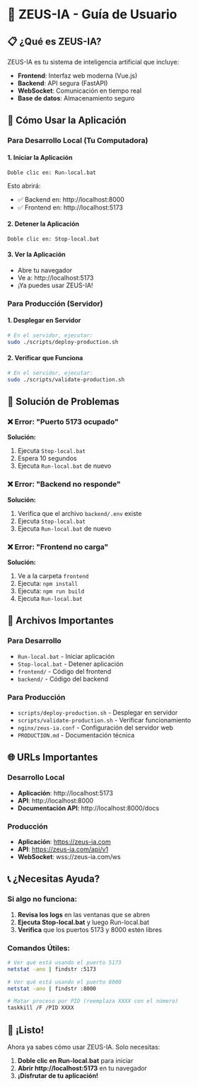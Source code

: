 # 🚀 ZEUS-IA - Guía de Usuario

## 📋 ¿Qué es ZEUS-IA?

ZEUS-IA es tu sistema de inteligencia artificial que incluye:
- **Frontend**: Interfaz web moderna (Vue.js)
- **Backend**: API segura (FastAPI)
- **WebSocket**: Comunicación en tiempo real
- **Base de datos**: Almacenamiento seguro

## 🎯 Cómo Usar la Aplicación

### Para Desarrollo Local (Tu Computadora)

#### 1. **Iniciar la Aplicación**
```
Doble clic en: Run-local.bat
```
Esto abrirá:
- ✅ Backend en: http://localhost:8000
- ✅ Frontend en: http://localhost:5173

#### 2. **Detener la Aplicación**
```
Doble clic en: Stop-local.bat
```

#### 3. **Ver la Aplicación**
- Abre tu navegador
- Ve a: http://localhost:5173
- ¡Ya puedes usar ZEUS-IA!

### Para Producción (Servidor)

#### 1. **Desplegar en Servidor**
```bash
# En el servidor, ejecutar:
sudo ./scripts/deploy-production.sh
```

#### 2. **Verificar que Funciona**
```bash
# En el servidor, ejecutar:
sudo ./scripts/validate-production.sh
```

## 🔧 Solución de Problemas

### ❌ Error: "Puerto 5173 ocupado"
**Solución:**
1. Ejecuta `Stop-local.bat`
2. Espera 10 segundos
3. Ejecuta `Run-local.bat` de nuevo

### ❌ Error: "Backend no responde"
**Solución:**
1. Verifica que el archivo `backend/.env` existe
2. Ejecuta `Stop-local.bat`
3. Ejecuta `Run-local.bat` de nuevo

### ❌ Error: "Frontend no carga"
**Solución:**
1. Ve a la carpeta `frontend`
2. Ejecuta: `npm install`
3. Ejecuta: `npm run build`
4. Ejecuta `Run-local.bat`

## 📁 Archivos Importantes

### Para Desarrollo
- `Run-local.bat` - Iniciar aplicación
- `Stop-local.bat` - Detener aplicación
- `frontend/` - Código del frontend
- `backend/` - Código del backend

### Para Producción
- `scripts/deploy-production.sh` - Desplegar en servidor
- `scripts/validate-production.sh` - Verificar funcionamiento
- `nginx/zeus-ia.conf` - Configuración del servidor web
- `PRODUCTION.md` - Documentación técnica

## 🌐 URLs Importantes

### Desarrollo Local
- **Aplicación**: http://localhost:5173
- **API**: http://localhost:8000
- **Documentación API**: http://localhost:8000/docs

### Producción
- **Aplicación**: https://zeus-ia.com
- **API**: https://zeus-ia.com/api/v1
- **WebSocket**: wss://zeus-ia.com/ws

## 📞 ¿Necesitas Ayuda?

### Si algo no funciona:
1. **Revisa los logs** en las ventanas que se abren
2. **Ejecuta Stop-local.bat** y luego Run-local.bat
3. **Verifica** que los puertos 5173 y 8000 estén libres

### Comandos Útiles:
```bash
# Ver qué está usando el puerto 5173
netstat -ano | findstr :5173

# Ver qué está usando el puerto 8000
netstat -ano | findstr :8000

# Matar proceso por PID (reemplaza XXXX con el número)
taskkill /F /PID XXXX
```

## 🎉 ¡Listo!

Ahora ya sabes cómo usar ZEUS-IA. Solo necesitas:
1. **Doble clic en Run-local.bat** para iniciar
2. **Abrir http://localhost:5173** en tu navegador
3. **¡Disfrutar de tu aplicación!**
